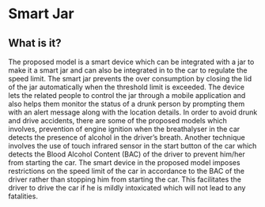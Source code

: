 # Smart Jar

## What is it?

The proposed model is a smart device which can be integrated with a jar to make it a smart jar and can also be integrated in to the car to regulate the speed limit. The smart jar prevents the over consumption by closing the lid of the jar automatically when the threshold limit is exceeded. The device lets the related people to control the jar through a mobile application and also helps them monitor the status of a drunk person by prompting them with an alert message along with the location details. In order to avoid drunk and drive accidents, there are some of the proposed models which involves, prevention of engine ignition when the breathalyser in the car detects the presence of alcohol in the driver’s breath. Another technique involves the use of touch infrared sensor in the start button of the car which detects the Blood Alcohol Content (BAC) of the driver to prevent him/her from starting the car. The smart device in the proposed model imposes restrictions on the speed limit of the car in accordance to the BAC of the driver rather than stopping him from starting the car. This facilitates the driver to drive the car if he is mildly intoxicated which will not lead to any fatalities. 

